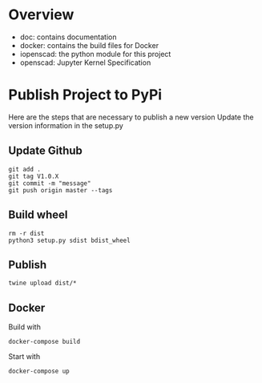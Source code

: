 # Overview
- doc: contains documentation
- docker: contains the build files for Docker
- iopenscad: the python module for this project
- openscad: Jupyter Kernel Specification

# Publish Project to PyPi
Here are the steps that are necessary to publish a new version
Update the version information in the setup.py

## Update Github
```
git add .
git tag V1.0.X
git commit -m "message"
git push origin master --tags
```

## Build wheel
```
rm -r dist
python3 setup.py sdist bdist_wheel
```

## Publish
```
twine upload dist/*
```

## Docker
Build with 
```
docker-compose build
```
Start with
```
docker-compose up
```
